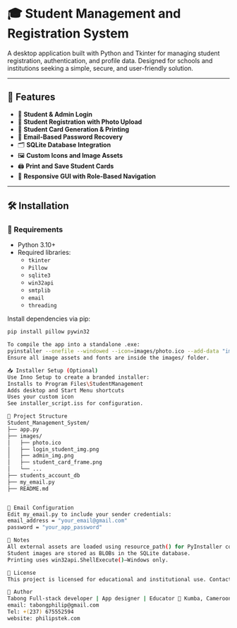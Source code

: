 # 🎓 Student Management and Registration System

A desktop application built with Python and Tkinter for managing student registration, authentication, and profile data. Designed for schools and institutions seeking a simple, secure, and user-friendly solution.

---

## 🚀 Features

- 🔐 **Student & Admin Login**
- 📝 **Student Registration with Photo Upload**
- 🧾 **Student Card Generation & Printing**
- 📧 **Email-Based Password Recovery**
- 🗂️ **SQLite Database Integration**
- 🖼️ **Custom Icons and Image Assets**
- 🖨️ **Print and Save Student Cards**
- 🧠 **Responsive GUI with Role-Based Navigation**

---

## 🛠️ Installation

### 🔧 Requirements

- Python 3.10+
- Required libraries:
  - `tkinter`
  - `Pillow`
  - `sqlite3`
  - `win32api`
  - `smtplib`
  - `email`
  - `threading`

Install dependencies via pip:

```bash
pip install pillow pywin32

To compile the app into a standalone .exe:
pyinstaller --onefile --windowed --icon=images/photo.ico --add-data "images;images" app.py
Ensure all image assets and fonts are inside the images/ folder.

📥 Installer Setup (Optional)
Use Inno Setup to create a branded installer:
Installs to Program Files\StudentManagement
Adds desktop and Start Menu shortcuts
Uses your custom icon
See installer_script.iss for configuration.

📁 Project Structure
Student_Management_System/
├── app.py
├── images/
│   ├── photo.ico
│   ├── login_student_img.png
│   ├── admin_img.png
│   ├── student_card_frame.png
│   └── ...
├── students_account_db
├── my_email.py
├── README.md


📧 Email Configuration
Edit my_email.py to include your sender credentials:
email_address = "your_email@gmail.com"
password = "your_app_password"

🧠 Notes
All external assets are loaded using resource_path() for PyInstaller compatibility.
Student images are stored as BLOBs in the SQLite database.
Printing uses win32api.ShellExecute()—Windows only.

📜 License
This project is licensed for educational and institutional use. Contact the author for commercial deployment.

👤 Author
Tabong Full-stack developer | App designer | Educator 📍 Kumba, Cameroon
email: tabongphilip@gmail.com
Tel: +(237) 675552594
website: philipstek.com


